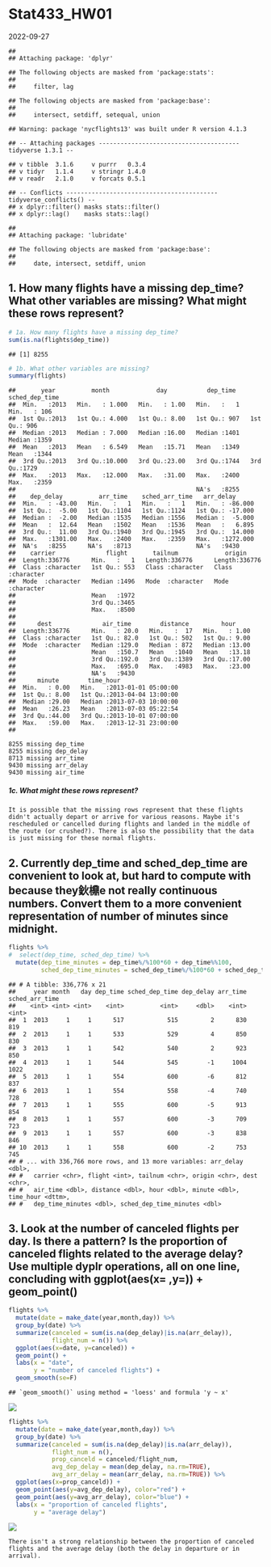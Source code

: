 Stat433_HW01
================
2022-09-27

    ## 
    ## Attaching package: 'dplyr'

    ## The following objects are masked from 'package:stats':
    ## 
    ##     filter, lag

    ## The following objects are masked from 'package:base':
    ## 
    ##     intersect, setdiff, setequal, union

    ## Warning: package 'nycflights13' was built under R version 4.1.3

    ## -- Attaching packages --------------------------------------- tidyverse 1.3.1 --

    ## v tibble  3.1.6     v purrr   0.3.4
    ## v tidyr   1.1.4     v stringr 1.4.0
    ## v readr   2.1.0     v forcats 0.5.1

    ## -- Conflicts ------------------------------------------ tidyverse_conflicts() --
    ## x dplyr::filter() masks stats::filter()
    ## x dplyr::lag()    masks stats::lag()

    ## 
    ## Attaching package: 'lubridate'

    ## The following objects are masked from 'package:base':
    ## 
    ##     date, intersect, setdiff, union

## 1. How many flights have a missing dep_time? What other variables are missing? What might these rows represent?

``` r
# 1a. How many flights have a missing dep_time?
sum(is.na(flights$dep_time))
```

    ## [1] 8255

``` r
# 1b. What other variables are missing?
summary(flights)
```

    ##       year          month             day           dep_time    sched_dep_time
    ##  Min.   :2013   Min.   : 1.000   Min.   : 1.00   Min.   :   1   Min.   : 106  
    ##  1st Qu.:2013   1st Qu.: 4.000   1st Qu.: 8.00   1st Qu.: 907   1st Qu.: 906  
    ##  Median :2013   Median : 7.000   Median :16.00   Median :1401   Median :1359  
    ##  Mean   :2013   Mean   : 6.549   Mean   :15.71   Mean   :1349   Mean   :1344  
    ##  3rd Qu.:2013   3rd Qu.:10.000   3rd Qu.:23.00   3rd Qu.:1744   3rd Qu.:1729  
    ##  Max.   :2013   Max.   :12.000   Max.   :31.00   Max.   :2400   Max.   :2359  
    ##                                                  NA's   :8255                 
    ##    dep_delay          arr_time    sched_arr_time   arr_delay       
    ##  Min.   : -43.00   Min.   :   1   Min.   :   1   Min.   : -86.000  
    ##  1st Qu.:  -5.00   1st Qu.:1104   1st Qu.:1124   1st Qu.: -17.000  
    ##  Median :  -2.00   Median :1535   Median :1556   Median :  -5.000  
    ##  Mean   :  12.64   Mean   :1502   Mean   :1536   Mean   :   6.895  
    ##  3rd Qu.:  11.00   3rd Qu.:1940   3rd Qu.:1945   3rd Qu.:  14.000  
    ##  Max.   :1301.00   Max.   :2400   Max.   :2359   Max.   :1272.000  
    ##  NA's   :8255      NA's   :8713                  NA's   :9430      
    ##    carrier              flight       tailnum             origin         
    ##  Length:336776      Min.   :   1   Length:336776      Length:336776     
    ##  Class :character   1st Qu.: 553   Class :character   Class :character  
    ##  Mode  :character   Median :1496   Mode  :character   Mode  :character  
    ##                     Mean   :1972                                        
    ##                     3rd Qu.:3465                                        
    ##                     Max.   :8500                                        
    ##                                                                         
    ##      dest              air_time        distance         hour      
    ##  Length:336776      Min.   : 20.0   Min.   :  17   Min.   : 1.00  
    ##  Class :character   1st Qu.: 82.0   1st Qu.: 502   1st Qu.: 9.00  
    ##  Mode  :character   Median :129.0   Median : 872   Median :13.00  
    ##                     Mean   :150.7   Mean   :1040   Mean   :13.18  
    ##                     3rd Qu.:192.0   3rd Qu.:1389   3rd Qu.:17.00  
    ##                     Max.   :695.0   Max.   :4983   Max.   :23.00  
    ##                     NA's   :9430                                  
    ##      minute        time_hour                  
    ##  Min.   : 0.00   Min.   :2013-01-01 05:00:00  
    ##  1st Qu.: 8.00   1st Qu.:2013-04-04 13:00:00  
    ##  Median :29.00   Median :2013-07-03 10:00:00  
    ##  Mean   :26.23   Mean   :2013-07-03 05:22:54  
    ##  3rd Qu.:44.00   3rd Qu.:2013-10-01 07:00:00  
    ##  Max.   :59.00   Max.   :2013-12-31 23:00:00  
    ## 

    8255 missing dep_time
    8255 missing dep_delay
    8713 missing arr_time
    9430 missing arr_delay
    9430 missing air_time

##### 1c. What might these rows represent?

    It is possible that the missing rows represent that these flights didn't actually depart or arrive for various reasons. Maybe it's rescheduled or cancelled during flights and landed in the middle of the route (or crushed?). There is also the possibility that the data is just missing for these normal flights. 

## 2. Currently dep_time and sched_dep_time are convenient to look at, but hard to compute with because they鈥檙e not really continuous numbers. Convert them to a more convenient representation of number of minutes since midnight.

``` r
flights %>%
#  select(dep_time, sched_dep_time) %>%
  mutate(dep_time_minutes = dep_time%/%100*60 + dep_time%%100,
         sched_dep_time_minutes = sched_dep_time%/%100*60 + sched_dep_time%%100)
```

    ## # A tibble: 336,776 x 21
    ##     year month   day dep_time sched_dep_time dep_delay arr_time sched_arr_time
    ##    <int> <int> <int>    <int>          <int>     <dbl>    <int>          <int>
    ##  1  2013     1     1      517            515         2      830            819
    ##  2  2013     1     1      533            529         4      850            830
    ##  3  2013     1     1      542            540         2      923            850
    ##  4  2013     1     1      544            545        -1     1004           1022
    ##  5  2013     1     1      554            600        -6      812            837
    ##  6  2013     1     1      554            558        -4      740            728
    ##  7  2013     1     1      555            600        -5      913            854
    ##  8  2013     1     1      557            600        -3      709            723
    ##  9  2013     1     1      557            600        -3      838            846
    ## 10  2013     1     1      558            600        -2      753            745
    ## # ... with 336,766 more rows, and 13 more variables: arr_delay <dbl>,
    ## #   carrier <chr>, flight <int>, tailnum <chr>, origin <chr>, dest <chr>,
    ## #   air_time <dbl>, distance <dbl>, hour <dbl>, minute <dbl>, time_hour <dttm>,
    ## #   dep_time_minutes <dbl>, sched_dep_time_minutes <dbl>

## 3. Look at the number of canceled flights per day. Is there a pattern? Is the proportion of canceled flights related to the average delay? Use multiple dyplr operations, all on one line, concluding with ggplot(aes(x= ,y=)) + geom_point()

``` r
flights %>%
  mutate(date = make_date(year,month,day)) %>%
  group_by(date) %>%
  summarize(canceled = sum(is.na(dep_delay)|is.na(arr_delay)),
            flight_num = n()) %>%
  ggplot(aes(x=date, y=canceled)) +
  geom_point() +
  labs(x = "date",
       y = "number of canceled flights") +
  geom_smooth(se=F)
```

    ## `geom_smooth()` using method = 'loess' and formula 'y ~ x'

![](README_files/figure-gfm/unnamed-chunk-5-1.png)<!-- -->

``` r
flights %>%
  mutate(date = make_date(year,month,day)) %>%
  group_by(date) %>%
  summarize(canceled = sum(is.na(dep_delay)|is.na(arr_delay)),
            flight_num = n(),
            prop_canceld = canceled/flight_num,
            avg_dep_delay = mean(dep_delay, na.rm=TRUE),
            avg_arr_delay = mean(arr_delay, na.rm=TRUE)) %>%
  ggplot(aes(x=prop_canceld)) +
  geom_point(aes(y=avg_dep_delay), color="red") +
  geom_point(aes(y=avg_arr_delay), color="blue") +
  labs(x = "proportion of canceled flights",
       y = "average delay")
```

![](README_files/figure-gfm/unnamed-chunk-6-1.png)<!-- -->

    There isn't a strong relationship between the proportion of canceled flights and the average delay (both the delay in departure or in arrival). 
